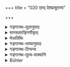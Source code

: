 +++
title = "020 एतद् देशप्रसूतस्य"

+++

<details><summary>गङ्गानथ-मूलानुवादः</summary>

All men on the earth may learn their respective duties from the Brāhmaṇa born in these countries. (20)
</details>

<details><summary>मानसतरङ्गिणीकृत्</summary>

From the foremost men born in that land, let all men on earth learn their etiquettes. 
</details>

<details><summary>मेधातिथिः</summary>

एतेषु देशेषु कुरुक्षेत्रादिषु प्रसूतस्य **अग्रजन्मनः** ब्राह्मणस्य **सकाशात्** **स्वं स्वं चरित्रम्** आचारं **शिक्षेरन्** जिज्ञासेरन् । "तस्मिन् देशे" (म्ध् २.१८) इत्य् अनेनैतद् व्याख्यातम् ॥ २.२० ॥
</details>

<details><summary>गङ्गानथ-भाष्यानुवादः</summary>

From the ‘*agrajanma*,’ *i.e*., the Brāhamṇa—‘*born in these countries*’—Kurukṣetra and the the rest—all men ‘*may learn*’—seek to know—‘*their respective duties*’—proper conduct. This has been already explained under Verse 18.—(20)
</details>

<details><summary>गङ्गानथ-टिप्पन्यः</summary>

This is quoted in the *Vīramitrodaya*, *Paribhāṣā* (p. 56) which says
that this is meant only to eulogise the particular country.
</details>

<details><summary>गङ्गानथ-तुल्य-वाक्यानि</summary>

**(Verses 18-23)**

See Comparative notes for [Verse 2.18 (The Practice of Good
Men)].
</details>

<details><summary>Bühler</summary>

020	From a Brahmana, born in that country, let all men on earth learn their several usages.
</details>
